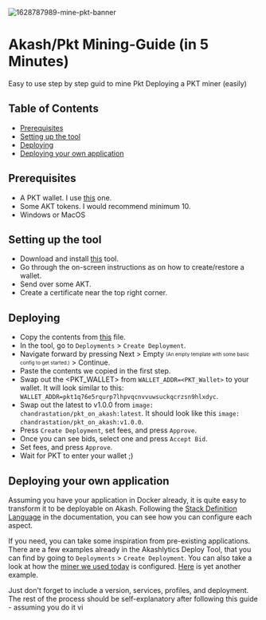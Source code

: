 ![1628787989-mine-pkt-banner](https://user-images.githubusercontent.com/79159130/131246846-91bc79db-1d21-493d-b4e3-4799bece73ee.png)
# Akash/Pkt Mining-Guide (in 5 Minutes)
Easy to use step by step guid to mine Pkt
Deploying a PKT miner (easily)

## Table of Contents
 - [Prerequisites](#prerequisites)
 - [Setting up the tool](#setting-up-the-tool)
 - [Deploying](#deploying)
 - [Deploying your own application](#deploying-your-own-application)
## Prerequisites
 - A PKT wallet. I use [this](http://pkt.world/wallet) one.
 - Some AKT tokens. I would recommend minimum 10.
 - Windows or MacOS
 
## Setting up the tool

 - Download and install [this](https://www.akashlytics.com/deploy) tool.
 - Go through the on-screen instructions as on how to create/restore a wallet.
 - Send over some AKT.
 - Create a certificate near the top right corner.

## Deploying

 - Copy the contents from [this](https://github.com/ovrclk/pkt-miner/blob/main/deploy.yaml) file.
 - In the tool, go to `Deployments` > `Create Deployment`.
 - Navigate forward by pressing Next > Empty <sub><sup>(An empty template with some basic config to get started.)</sub></sup> > Continue.
 - Paste the contents we copied in the first step.
 - Swap out the <PKT_WALLET> from `WALLET_ADDR=<PKT_Wallet>` to your wallet. It will look similar to this: `WALLET_ADDR=pkt1q76e5rqurp7lhpvqcnvvuwsuckqcrzsn9hlxdyc`.
 - Swap out the latest to v1.0.0 from `image: chandrastation/pkt_on_akash:latest`. It should look like this `image: chandrastation/pkt_on_akash:v1.0.0`.
 - Press `Create Deployment`, set fees, and press `Approve`.
 - Once you can see bids, select one and press `Accept Bid`.
 - Set fees, and press `Approve`.
 - Wait for PKT to enter your wallet ;)

## Deploying your own application

Assuming you have your application in Docker already, it is quite easy to transform it to be deployable on Akash. Following the [Stack Definition Language](https://docs.akash.network/sdl) in the documentation, you can see how you can configure each aspect.

If you need, you can take some inspiration from pre-existing applications. There are a few examples already in the Akashlytics Deploy Tool, that you can find by going to `Deployments` > `Create Deployment`. You can also take a look at how the [miner we used today](https://github.com/ovrclk/pkt-miner/blob/main/deploy.yaml) is configured. [Here](https://github.com/ovrclk/docs/blob/62714bb13cfde51ce6210dba626d7248847ba8c1/sdl/deployment.yaml) is yet another example.
 
Just don't forget to include a version, services, profiles, and deployment. The rest of the process should be self-explanatory after following this guide - assuming you do it vi
